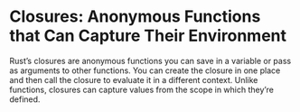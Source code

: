 # Closures: Anonymous Functions that Can Capture Their Environment
Rust’s closures are anonymous functions you can save in a variable or pass as arguments to other functions. 
You can create the closure in one place and then call the closure to evaluate it in a different context. 
Unlike functions, closures can capture values from the scope in which they’re defined. 
